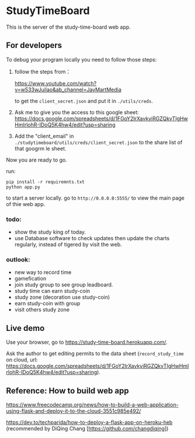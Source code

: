 # StudyTimeBoard

This is the server of the study-time-board web app.

## For developers

To debug your program locally you need to follow those steps:

1. follow the steps from：

    https://www.youtube.com/watch?v=w533wJuilao&ab_channel=JayMartMedia

    to get the `client_secret.json` and put it in `./utils/creds`. 


2. Ask me to give you the access to this google sheet:
    https://docs.google.com/spreadsheets/d/1FGoY2IrXavkyiRGZQkvTIgHwHmIrlohR-IDoQ5K4hw4/edit?usp=sharing
    
3. Add the "client_email" in `./studytimeboard/utils/creds/client_secret.json` to the share list of that googrm le sheet.

Now you are ready to go.

run:

    pip install -r requiremnts.txt
    python app.py
   
to start a server locally. go to `http://0.0.0.0:5555/` to view the main page of thie web app.

### todo:
- show the study king of today.
- use Database software to check updates then update the charts regularly, instead of tigered by visit the web.


### outlook:
- new way to record time
- gamefication
- join study group to see group leadboard.
- study time can earn study-coin
- study zone (decoration use study-coin)
- earn study-coin with group
- visit others study zone

## Live demo

Use your browser, go to https://study-time-board.herokuapp.com/.

Ask the author to get editing permits to the data sheet 
(`record_study_time` on cloud, url:  https://docs.google.com/spreadsheets/d/1FGoY2IrXavkyiRGZQkvTIgHwHmIrlohR-IDoQ5K4hw4/edit?usp=sharing).


## Reference: How to build web app
https://www.freecodecamp.org/news/how-to-build-a-web-application-using-flask-and-deploy-it-to-the-cloud-3551c985e492/

https://dev.to/techparida/how-to-deploy-a-flask-app-on-heroku-heb (recommended by DiQing Chang [https://github.com/changdiqing])